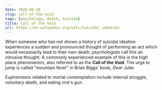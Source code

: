 ```yaml
---
date: 2020-06-30
slug: call-of-the-void
tags: [psychology, death, suicide]
title: Call of the Void
url: https://en.wikipedia.org/wiki/Suicidal_ideation
---
```


When someone who has not shown a history of suicidal ideation experiences a sudden and pronounced thought of performing an act which would necessarily lead to their own death, psychologists call this an intrusive thought. A commonly experienced example of this is the high place phenomenon, also referred to as the **Call of the Void**. The urge to jump is called "mountain fever" in Brian Biggs' book, *Dear Julia*.

Euphemisms related to mortal contemplation include internal struggle, voluntary death, and eating one's gun.
